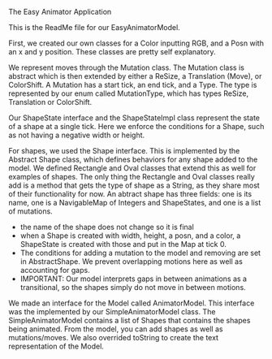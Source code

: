 The Easy Animator Application

This is the ReadMe file for our EasyAnimatorModel.

First, we created our own classes for a Color inputting RGB, and a Posn with an x and y position.  These classes are pretty self explanatory. 

We represent moves through the Mutation class.  The Mutation class is abstract which is then extended by either a ReSize, 
a Translation (Move), or ColorShift.  A Mutation has a start tick, an end tick, and a Type.  The type is represented by our enum called MutationType,
which has types ReSize, Translation or ColorShift.

Our ShapeState interface and the ShapeStateImpl class represent the state of a shape at a single tick.  Here we enforce the conditions for a Shape,
such as not having a negative width or height.   

For shapes, we used the Shape interface. This is implemented by the Abstract Shape class, which defines behaviors for any shape added to the model.
We defined Rectangle and Oval classes that extend this as well for examples of shapes.
The only thing the Rectangle and Oval classes really add is a method that gets the type of shape as a String, as they share
most of their functionality for now.
An abtract shape has three fields: 
one is its name, one is a NavigableMap of Integers and ShapeStates, and one is a list of mutations.  
 - the name of the shape does not change so it is final
 - when a Shape is created with width, height, a posn, and a color, a ShapeState is created with those and put in the Map at tick 0.
 - The conditions for adding a mutation to the model and removing are set in AbstractShape.  We prevent overlapping motions here as well as accounting for gaps.
 - IMPORTANT: Our model interprets gaps in between animations as a transitional, so the shapes simply do not move in between motions.

We made an interface for the Model called AnimatorModel.  This interface was the implemented by our SimpleAnimatorModel class. The SimpleAnimatorModel
contains a list of Shapes that contains the shapes being animated.  From the model, you can add shapes as well as mutations/moves.  We also overrided 
toString to create the text representation of the Model.
